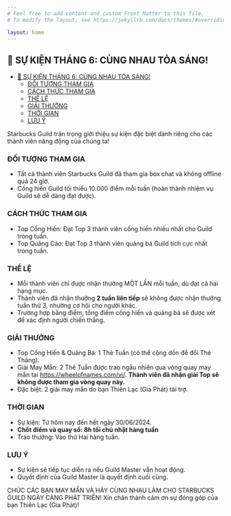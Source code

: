 ```yaml
---
# Feel free to add content and custom Front Matter to this file.
# To modify the layout, see https://jekyllrb.com/docs/themes/#overriding-theme-defaults

layout: home
---
```


## 📣 SỰ KIỆN THÁNG 6: CÙNG NHAU TỎA SÁNG!

- [📣 SỰ KIỆN THÁNG 6: CÙNG NHAU TỎA SÁNG!](#-sự-kiện-tháng-6-cùng-nhau-tỏa-sáng)
  - [ĐỐI TƯỢNG THAM GIA](#đối-tượng-tham-gia)
  - [CÁCH THỨC THAM GIA](#cách-thức-tham-gia)
  - [THỂ LỆ](#thể-lệ)
  - [GIẢI THƯỞNG](#giải-thưởng)
  - [THỜI GIAN](#thời-gian)
  - [LƯU Ý](#lưu-ý)

Starbucks Guild trân trọng giới thiệu sự kiện đặc biệt dành riêng cho các thành viên năng động của chúng ta!

### ĐỐI TƯỢNG THAM GIA

- Tất cả thành viên Starbucks Guild đã tham gia box chat và không offline quá 24 giờ.
- Cống hiến Guild tối thiểu 10.000 điểm mỗi tuần (hoàn thành nhiệm vụ Guild sẽ dễ dàng đạt được).

### CÁCH THỨC THAM GIA

- Top Cống Hiến: Đạt Top 3 thành viên cống hiến nhiều nhất cho Guild trong tuần.
- Top Quảng Cáo: Đạt Top 3 thành viên quảng bá Guild tích cực nhất trong tuần.

### THỂ LỆ

- Mỗi thành viên chỉ được nhận thưởng MỘT LẦN mỗi tuần, dù đạt cả hai hạng mục.
- Thành viên đã nhận thưởng **2 tuần liên tiếp** sẽ không được nhận thưởng tuần thứ 3, nhường cơ hội cho người khác.
- Trường hợp bằng điểm, tổng điểm cống hiến và quảng bá sẽ được xét để xác định người chiến thắng.

### GIẢI THƯỞNG

- Top Cống Hiến & Quảng Bá: 1 Thẻ Tuần (có thể cộng dồn để đổi Thẻ Tháng).
- Giải May Mắn: 2 Thẻ Tuần được trao ngẫu nhiên qua vòng quay may mắn tại <https://wheelofnames.com/vi/>. **Thành viên đã nhận giải Top sẽ không được tham gia vòng quay này.**
- Đặc biệt: 2 giải may mắn do bạn Thiên Lạc (Gia Phát) tài trợ.

### THỜI GIAN

- Sự kiện: Từ hôm nay đến hết ngày 30/06/2024.
- **Chốt điểm và quay số: 8h tối chủ nhật hàng tuần**
- Trao thưởng: Vào thứ Hai hàng tuần.

### LƯU Ý

- Sự kiện sẽ tiếp tục diễn ra nếu Guild Master vẫn hoạt động.
- Quyết định của Guild Master là quyết định cuối cùng.

CHÚC CÁC BẠN MAY MẮN VÀ HÃY CÙNG NHAU LÀM CHO STARBUCKS GUILD NGÀY CÀNG PHÁT TRIỂN!
Xin chân thành cảm ơn sự đóng góp của bạn Thiên Lạc (Gia Phát)!
